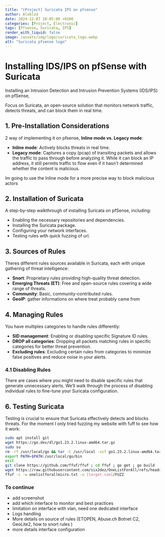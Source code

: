 ```yaml
---
title: "[Project] Suricata IPS on pfsense"
author: Alxblzd
date: 2024-12-07 20:05:00 +0100
categories: [Project, Electronic]
tags: [Pfsense, Suricata, IPS]
render_with_liquid: false
image: /assets/img/logo/suricata_logo.webp
alt: "Suricata pfsense logo"
---
```



# Installing IDS/IPS on pfSense with Suricata

Installing an Intrusion Detection and Intrusion Prevention Systems (IDS/IPS) on pfSense,

Focus on Suricata, an open-source solution that monitors network traffic, detects threats, and can block them in real time. 

## 1. Pre-Installation Considerations

2 way of implementing it on pfsense, **Inline mode vs. Legacy mode**:

- **Inline mode**: Actively blocks threats in real time.
- **Legacy mode**: Captures a copy (pcap) of transiting packets and allows the traffic to pass through before analyzing it. While it can block an IP address, it still permits traffic to flow even if it hasn't determined whether the content is malicious.

Im going to use the Inline mode for a more precise way to block malicious actors

## 2. Installation of Suricata

A step-by-step walkthrough of installing Suricata on pfSense, including:

- Enabling the necessary repositories and dependencies.
- Installing the Suricata package.
- Configuring your network interfaces.
- Testing rules with quick fuzzing of url.

## 3. Sources of Rules

Theres different rules sources available in Suricata, each with unique gathering of threat intelligence:

- **Snort**: Proprietary rules providing high-quality threat detection.
- **Emerging Threats (ET)**: Free and open-source rules covering a wide range of threats.
- **Community**: Basic, community-contributed rules.
- **GeoIP**: gather informations on where treat probably came from
  

## 4. Managing Rules

You have multiples categories to handle rules differently:

- **SID management**: Enabling or disabling specific Signature ID rules.
- **DROP all categories**: Dropping all packets matching rules in specific categories for better threat prevention.
- **Excluding rules**: Excluding certain rules from categories to minimize false positives and reduce noise in your alerts.

### 4.1 Disabling Rules

There are cases where you might need to disable specific rules that generate unnecessary alerts. We’ll walk through the process of disabling individual rules to fine-tune your Suricata configuration.

## 6. Testing Suricata

Testing is crucial to ensure that Suricata effectively detects and blocks threats. 
For the moment I only tried fuzzing my website with fuff to see how it work:


```bash
sudo apt install git
wget https://go.dev/dl/go1.23.2.linux-amd64.tar.gz
sudo su
rm -rf /usr/local/go && tar -C /usr/local -xzf go1.23.2.linux-amd64.tar.gz
export PATH=$PATH:/usr/local/go/bin
exit
git clone https://github.com/ffuf/ffuf ; cd ffuf ; go get ; go build
wget https://raw.githubusercontent.com/six2dez/OneListForAll/refs/heads/main/onelistforallmicro.txt
ffuf -c -w onelistforallmicro.txt -u [target.com]/FUZZ
```


### To continue
- add screenshot
- add which interface to monitor and best practices
- limitation on interface with vlan, need one dedicated interface
- Logs handling
- More details on source of rules (ETOPEN, Abuse.ch Botnet C2, GeoLite2, how to snort rules )
- more details interface configuration

